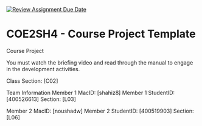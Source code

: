 [![Review Assignment Due Date](https://classroom.github.com/assets/deadline-readme-button-22041afd0340ce965d47ae6ef1cefeee28c7c493a6346c4f15d667ab976d596c.svg)](https://classroom.github.com/a/mLqiHWLE)
# COE2SH4 - Course Project Template
Course Project

You must watch the briefing video and read through the manual to engage in the development activities.


Class Section: [C02]

Team Information
Member 1 MacID: [shahiz8]
Member 1 StudentID: [400526613]
Section: [L03]

Member 2 MacID: [noushadw]
Member 2 StudentID: [400519903]
Section: [L06]

